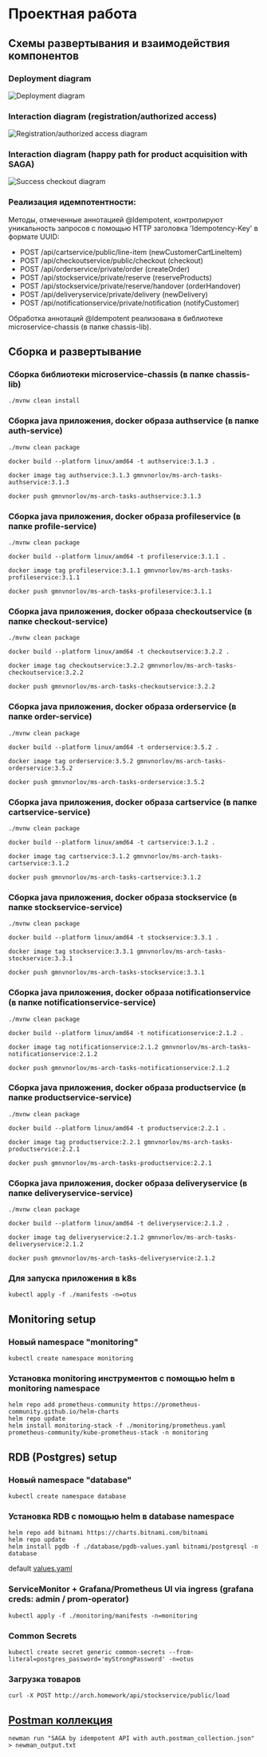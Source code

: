 # Проектная работа

## Схемы развертывания и взаимодействия компонентов

### Deployment diagram

![Deployment diagram](charts/otus_deployment.drawio.png)

### Interaction diagram (registration/authorized access)

![Registration/authorized access diagram](charts/auth_profile.drawio.png)

### Interaction diagram (happy path for product acquisition with SAGA)

![Success checkout diagram](charts/success_checkout.drawio.png)


### Реализация идемпотентности:
Методы, отмеченные аннотацией @Idempotent, контролируют уникальность запросов с помощью HTTP заголовка 'Idempotency-Key' в формате UUID:
- POST /api/cartservice/public/line-item (newCustomerCartLineItem)
- POST /api/checkoutservice/public/checkout (checkout)
- POST /api/orderservice/private/order (createOrder)
- POST /api/stockservice/private/reserve (reserveProducts)
- POST /api/stockservice/private/reserve/handover (orderHandover)
- POST /api/deliveryservice/private/delivery (newDelivery)
- POST /api/notificationservice/private/notification (notifyCustomer)

Обработка аннотаций @Idempotent реализована в библиотеке microservice-chassis (в папке chassis-lib).

## Сборка и развертывание

### Сборка библиотеки microservice-chassis (в папке chassis-lib)
```
./mvnw clean install
```

### Сборка java приложения, docker образа authservice (в папке auth-service)

```
./mvnw clean package

docker build --platform linux/amd64 -t authservice:3.1.3 .

docker image tag authservice:3.1.3 gmnvnorlov/ms-arch-tasks-authservice:3.1.3

docker push gmnvnorlov/ms-arch-tasks-authservice:3.1.3
```

### Сборка java приложения, docker образа profileservice (в папке profile-service)

```
./mvnw clean package

docker build --platform linux/amd64 -t profileservice:3.1.1 .

docker image tag profileservice:3.1.1 gmnvnorlov/ms-arch-tasks-profileservice:3.1.1

docker push gmnvnorlov/ms-arch-tasks-profileservice:3.1.1
```

### Сборка java приложения, docker образа checkoutservice (в папке checkout-service)

```
./mvnw clean package

docker build --platform linux/amd64 -t checkoutservice:3.2.2 .

docker image tag checkoutservice:3.2.2 gmnvnorlov/ms-arch-tasks-checkoutservice:3.2.2

docker push gmnvnorlov/ms-arch-tasks-checkoutservice:3.2.2
```

### Сборка java приложения, docker образа orderservice (в папке order-service)

```
./mvnw clean package

docker build --platform linux/amd64 -t orderservice:3.5.2 .

docker image tag orderservice:3.5.2 gmnvnorlov/ms-arch-tasks-orderservice:3.5.2

docker push gmnvnorlov/ms-arch-tasks-orderservice:3.5.2
```

### Сборка java приложения, docker образа cartservice (в папке cartservice-service)

```
./mvnw clean package

docker build --platform linux/amd64 -t cartservice:3.1.2 .

docker image tag cartservice:3.1.2 gmnvnorlov/ms-arch-tasks-cartservice:3.1.2

docker push gmnvnorlov/ms-arch-tasks-cartservice:3.1.2
```

### Сборка java приложения, docker образа stockservice (в папке stockservice-service)

```
./mvnw clean package

docker build --platform linux/amd64 -t stockservice:3.3.1 .

docker image tag stockservice:3.3.1 gmnvnorlov/ms-arch-tasks-stockservice:3.3.1

docker push gmnvnorlov/ms-arch-tasks-stockservice:3.3.1
```

### Сборка java приложения, docker образа notificationservice (в папке notificationservice-service)

```
./mvnw clean package

docker build --platform linux/amd64 -t notificationservice:2.1.2 .

docker image tag notificationservice:2.1.2 gmnvnorlov/ms-arch-tasks-notificationservice:2.1.2

docker push gmnvnorlov/ms-arch-tasks-notificationservice:2.1.2

```
### Сборка java приложения, docker образа productservice (в папке productservice-service)

```
./mvnw clean package

docker build --platform linux/amd64 -t productservice:2.2.1 .

docker image tag productservice:2.2.1 gmnvnorlov/ms-arch-tasks-productservice:2.2.1

docker push gmnvnorlov/ms-arch-tasks-productservice:2.2.1
```

### Сборка java приложения, docker образа deliveryservice (в папке deliveryservice-service)

```
./mvnw clean package

docker build --platform linux/amd64 -t deliveryservice:2.1.2 .

docker image tag deliveryservice:2.1.2 gmnvnorlov/ms-arch-tasks-deliveryservice:2.1.2

docker push gmnvnorlov/ms-arch-tasks-deliveryservice:2.1.2
```

### Для запуска приложения в k8s

```
kubectl apply -f ./manifests -n=otus
```

## Monitoring setup

### Новый namespace "monitoring"

```
kubectl create namespace monitoring
```

### Установка monitoring инструментов с помощью helm в monitoring namespace

```
helm repo add prometheus-community https://prometheus-community.github.io/helm-charts
helm repo update
helm install monitoring-stack -f ./monitoring/prometheus.yaml prometheus-community/kube-prometheus-stack -n monitoring
```

## RDB (Postgres) setup

### Новый namespace "database"

```
kubectl create namespace database
```

### Установка RDB с помощью helm в database namespace

```
helm repo add bitnami https://charts.bitnami.com/bitnami
helm repo update
helm install pgdb -f ./database/pgdb-values.yaml bitnami/postgresql -n database
```
default [values.yaml](https://github.com/bitnami/charts/blob/main/bitnami/postgresql/values.yaml)

### ServiceMonitor + Grafana/Prometheus UI via ingress (grafana creds: admin / prom-operator)

```
kubectl apply -f ./monitoring/manifests -n=monitoring
```

### Common Secrets
```
kubectl create secret generic common-secrets --from-literal=postgres_password='myStrongPassword' -n=otus
```

### Загрузка товаров
```
curl -X POST http://arch.homework/api/stockservice/public/load
```


## [Postman коллекция](postman)
```
newman run "SAGA by idempotent API with auth.postman_collection.json" > newman_output.txt
```
